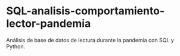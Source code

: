 # SQL-analisis-comportamiento-lector-pandemia
Análisis de base de datos de lectura durante la pandemia con SQL y Python.
